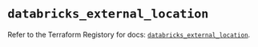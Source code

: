 # `databricks_external_location`

Refer to the Terraform Registory for docs: [`databricks_external_location`](https://www.terraform.io/docs/providers/databricks/r/external_location).
